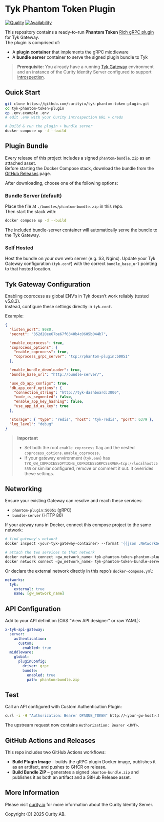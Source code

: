 # Tyk Phantom Token Plugin

[![Quality](https://img.shields.io/badge/quality-demo-red)](https://curity.io/resources/code-examples/status/)
[![Availability](https://img.shields.io/badge/availability-source-blue)](https://curity.io/resources/code-examples/status/)

This repository contains a ready-to-run **Phantom Token** [Rich gRPC plugin](https://tyk.io/docs/api-management/plugins/rich-plugins/) for Tyk Gateway.  
The plugin is comprised of:
- A **plugin container** that implements the gRPC middleware
- A **bundle server** container to serve the signed plugin bundle to Tyk

> **Prerequisite:** You already have a running [Tyk Gateway](https://tyk.io/docs/tyk-self-managed/) environment and an instance of the Curity Identity Server configured to support [Introspection](https://curity.io/resources/learn/introspect-with-phantom-token/).


## Quick Start
```bash
git clone https://github.com/curityio/tyk-phantom-token-plugin.git
cd tyk-phantom-token-plugin
cp .env.example .env
# edit .env with your Curity introspection URL + creds

# Build & run the plugin + bundle server
docker compose up -d --build
```

## Plugin Bundle

Every release of this project includes a signed `phantom-bundle.zip` as an attached asset.  
Before starting the Docker Compose stack, download the bundle from the [GitHub Releases](../../releases) page.

After downloading, choose one of the following options:

### Bundle Server (default)
Place the file at `./bundles/phantom-bundle.zip` in this repo.  
Then start the stack with:  
```bash
docker compose up -d --build
```
The included bundle-server container will automatically serve the bundle to the Tyk Gateway.

### Self Hosted
Host the bundle on your own web server (e.g. S3, Nginx).
Update your Tyk Gateway configuration (`tyk.conf`) with the correct `bundle_base_url` pointing to that hosted location.

## Tyk Gateway Configuration
Enabling coprocess as global ENV’s in Tyk doesn’t work reliably (tested v5.8.3).  
Instead, configure these settings directly in `tyk.conf`.

Example:

```json
{
  "listen_port": 8080,
  "secret": "352d20ee67be67f6340b4c0605b044b7",

  "enable_coprocess": true,
  "coprocess_options": {
    "enable_coprocess": true,
    "coprocess_grpc_server": "tcp://phantom-plugin:50051"
  },

  "enable_bundle_downloader": true,
  "bundle_base_url": "http://bundle-server/",

  "use_db_app_configs": true,
  "db_app_conf_options": {
    "connection_string": "http://tyk-dashboard:3000",
    "node_is_segmented": false,
    "enable_app_key_hashing": false,
    "use_app_id_as_key": true
  },

  "storage": { "type": "redis", "host": "tyk-redis", "port": 6379 },
  "log_level": "debug"
}
```

> **Important**  
> - Set both the root `enable_coprocess` flag and the nested `coprocess_options.enable_coprocess`.  
> - If your gateway environment (`tyk.env`) has `TYK_GW_COPROCESSOPTIONS_COPROCESSGRPCSERVER=tcp://localhost:5555` or similar configured, remove or comment it out. It overrides these settings.  

## Networking
Ensure your existing Gateway can resolve and reach these services:

- `phantom-plugin:50051` (gRPC)
- `bundle-server` (HTTP 80)

If your ateway runs in Docker, connect this compose project to the same network:

```bash
# find gateway's network
docker inspect <your-tyk-gateway-container> --format '{{json .NetworkSettings.Networks}}' | jq

# attach the two services to that network
docker network connect <gw_network_name> tyk-phantom-token-phantom-plugin-1
docker network connect <gw_network_name> tyk-phantom-token-bundle-server-1
```

Or declare the external network directly in this repo’s `docker-compose.yml`:

```yml
networks:
  tyk:
    external: true
    name: [gw_network_name]
```

## API Configuration

Add to your API definition (OAS "View API designer” or raw YAML):

```yml
x-tyk-api-gateway:
  server:
    authentication:
      custom:
        enabled: true
  middleware:
    global:
      pluginConfig:
        driver: grpc
        bundle:
          enabled: true
          path: phantom-bundle.zip
```

## Test
Call an API configured with Custom Authentication Plugin:

```bash
curl -i -H "Authorization: Bearer OPAQUE_TOKEN" http://<your-gw-host>:8080/<your-api>/
```

The upstream request now contains `Authorization: Bearer <JWT>`.

## GitHub Actions and Releases

This repo includes two GitHub Actions workflows:

- **Build Plugin Image** – builds the gRPC plugin Docker image, publishes it as an artifact, and pushes to GHCR on release.  
- **Build Bundle ZIP** – generates a signed `phantom-bundle.zip` and publishes it as both an artifact and a GitHub Release asset.

## More Information

Please visit [curity.io](https://curity.io/) for more information about the Curity Identity Server.

Copyright (C) 2025 Curity AB.